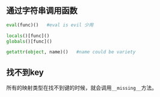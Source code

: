 ## 通过字符串调用函数
```python
eval(func)()   #eval is evil 少用

locals()[func]()
globals()[func]()

getattr(object, name)()   #name could be variety
```
## 找不到key

所有的映射类型在找不到键的时候，就会调用`__missing__`方法。
